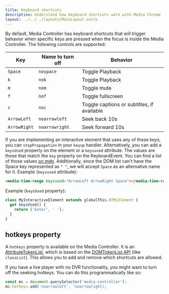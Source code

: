 ```yaml
---
title: Keyboard shortcuts
description: Understand how keyboard shortcuts work with Media Chrome
layout: ../../../layouts/MainLayout.astro
---
```


By default, Media Controller has keyboard shortcuts that will trigger behavior when specific keys are pressed when the focus is inside the Media Controller.
The following controls are supported:

| Key     | Name to turn off | Behavior |
|---------|------------------|----------|
| `Space` | `nospace`        | Toggle Playback |
| `k`     | `nok`            | Toggle Playback |
| `m`     | `nom`            | Toggle mute |
| `f`     | `nof`            | Toggle fullscreen |
| `c`     | `noc`            | Toggle captions or subtitles, if available |
| `ArrowLeft`       | `noarrowleft`    | Seek back 10s |
| `ArrowRight`       | `noarrowright`   | Seek forward 10s |

If you are implementing an interactive element that uses any of these keys, you can `stopPropagation` in your `keyup` handler. Alternatively, you can add a `keysUsed` property on the element or a `keysused` attribute. The values are those that match the `key` property on the KeyboardEvent. You can find a list of those values [on mdn](https://developer.mozilla.org/en-US/docs/Web/API/UI_Events/Keyboard_event_key_values). Additionally, since the DOM list can't have the Space key represented as `" "`, we will accept `Space` as an alternative name for it.
Example (`keysused` attribute):

```html
<media-time-range keysused="ArrowLeft ArrowRight Space"></media-time-range>
```

Example (`keysUsed` property):

```js
class MyInteractiveElement extends globalThis.HTMLElement {
  get keysUsed() {
    return ['Enter', ' '];
  }
}
```

## hotkeys property

A `hotkeys` property is available on the Media Controller. It is an [AttributeTokenList](https://github.com/muxinc/media-chrome/blob/main/src/js/utils/attribute-token-list.ts), which is based on the [DOMTokenList API](https://developer.mozilla.org/en-US/docs/Web/API/DOMTokenList) (like `classList`). This allows you to add and remove which shortcuts are allowed.

If you have a live player with no DVR functionality, you might want to turn off the seeking hotkeys. You can do this programmatically like so:

```js
const mc = document.querySelector('media-controller');
mc.hotkeys.add('noarrowleft', 'noarrowright);
```
